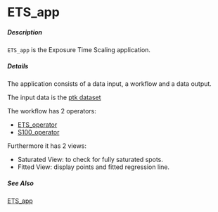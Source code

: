 # ETS_app

##### Description

`ETS_app` is the Exposure Time Scaling application.

##### Details

The application consists of a data input, a workflow and a data output. 

The input data is the [ptk dataset](https://tercen.com/r/5027b425bc7a4d30d6dfd03a73ca62e5)

The workflow has 2 operators:
- [ETS_operator](https://github.com/tercen/ETS_operator)
- [S100_operator](https://github.com/tercen/S100_operator)

Furthermore it has 2 views:
- Saturated View: to check for fully saturated spots.
- Fitted View: display points and fitted regression line.

##### See Also

[ETS_app](https://github.com/tercen/ETS_app)
